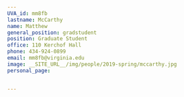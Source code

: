 ```yaml
---
UVA_id: mm8fb
lastname: McCarthy
name: Matthew
general_position: gradstudent
position: Graduate Student
office: 110 Kerchof Hall
phone: 434-924-0899
email: mm8fb@virginia.edu
image: __SITE_URL__/img/people/2019-spring/mccarthy.jpg
personal_page:


---
```

